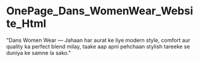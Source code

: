 # OnePage_Dans_WomenWear_Website_Html
"Dans Women Wear — Jahaan har aurat ke liye modern style, comfort aur quality ka perfect blend milay, taake aap apni pehchaan stylish tareeke se duniya ke samne la sako."
